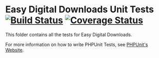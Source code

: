 # Easy Digital Downloads Unit Tests [![Build Status](https://secure.travis-ci.org/easydigitaldownloads/Easy-Digital-Downloads.png?branch=master)](http://travis-ci.org/easydigitaldownloads/Easy-Digital-Downloads) [![Coverage Status](https://coveralls.io/repos/easydigitaldownloads/Easy-Digital-Downloads/badge.png)](https://coveralls.io/r/easydigitaldownloads/Easy-Digital-Downloads) #


This folder contains all the tests for Easy Digital Downloads.

For more information on how to write PHPUnit Tests, see [PHPUnit's Website](http://www.phpunit.de/manual/3.6/en/writing-tests-for-phpunit.html).
